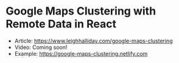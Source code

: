 # Google Maps Clustering with Remote Data in React

- Article: https://www.leighhalliday.com/google-maps-clustering
- Video: Coming soon!
- Example: https://google-maps-clustering.netlify.com
